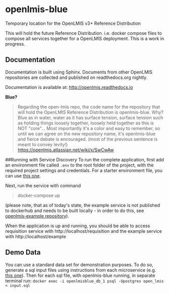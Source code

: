 # openlmis-blue
Temporary location for the OpenLMIS v3+ Reference Distribution

This will hold the future Reference Distribution.  i.e. docker compose files to compose all services together for a OpenLMIS deployment.
This is a work in progress.

## Documentation
Documentation is built using Sphinx. Documents from other OpenLMIS repositories are collected and published on readthedocs.org nightly.

Documentation is available at:
http://openlmis.readthedocs.io

**Blue?**
> Regarding the open-lmis repo, the code name for the repository that will hold the OpenLMIS Reference Distribution is openlmis-blue.
> Why?  Blue as in water, water as it has surface tension, surface tension such as holding things loosely together, loosely held together
> as this is NOT "core"...  Most importantly it's a color and easy to remember, so until we can agree on the new repository name, it's
> openlmis-blue and fierce debate is encouraged.  (most of the previous sentence is meant to convey levity!)
https://openlmis.atlassian.net/wiki/x/SwCwAw

##Running with Service Discovery
To run the complete application, first add an environment file called `.env` to the root folder of the project, with the required 
project settings and credentials. For a starter environment file, you can use [this one](https://github.com/OpenLMIS/openlmis-config/blob/master/.env).

Next, run the service with command
> docker-compose up

(please note, that as of today's state, the example service is not published to dockerhub and needs to be built locally - in order to do this,
see [openlmis-example repository](https://github.com/OpenLMIS/openlmis-example/)).

When the application is up and running, you should be able to access requisition service with
http://localhost/requisition and the example service with http://localhost/example

## Demo Data
You can use a standard data set for demonstration purposes.
To do so, generate a sql input files using instructions from each microservice (e.g. [this one](https://github.com/OpenLMIS/openlmis-referencedata#demo-data)).
Then for each sql file, with openlmis-blue running, in separate terminal run:
`docker exec -i openlmisblue_db_1 psql -Upostgres open_lmis < input.sql`
